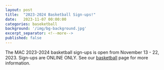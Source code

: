 ```yaml
---
layout: post
title:  "2023-2024 Basketball Sign-ups!"
date:   2023-11-07 00:00:00
categories: baseketball
background: '/img/bg-background.jpg'
excerpt_separator: <!--more-->
published: false
---
```

The MAC 2023-2024 basketball sign-ups is open from November 13 - 22, 2023. Sign-ups are ONLINE ONLY. See our [basketball](/basketball) page for more information.